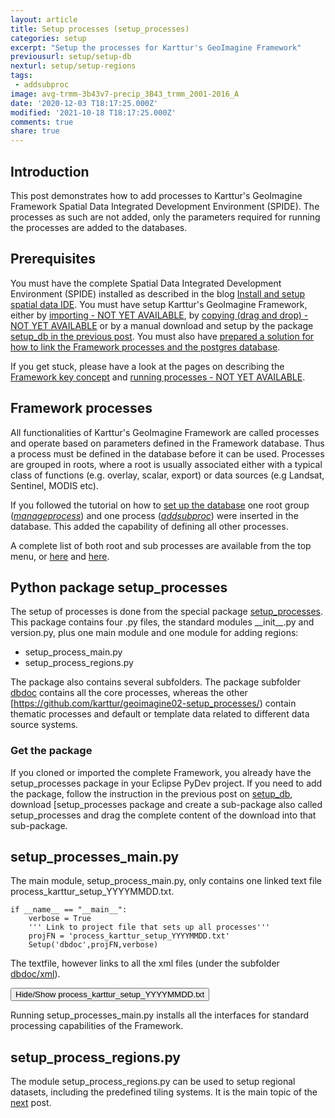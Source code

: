 ```yaml
---
layout: article
title: Setup processes (setup_processes)
categories: setup
excerpt: "Setup the processes for Karttur's GeoImagine Framework"
previousurl: setup/setup-db
nexturl: setup/setup-regions
tags:
 - addsubproc
image: avg-trmm-3b43v7-precip_3B43_trmm_2001-2016_A
date: '2020-12-03 T18:17:25.000Z'
modified: '2021-10-18 T18:17:25.000Z'
comments: true
share: true
---
```

<script src="https://karttur.github.io/common/assets/js/karttur/togglediv.js"></script>

## Introduction

This post demonstrates how to add processes to Karttur's GeoImagine Framework Spatial Data Integrated Development Environment (SPIDE). The processes as such are not added, only the parameters required for running the processes are added to the databases.

## Prerequisites

You must have the complete Spatial Data Integrated Development Environment (SPIDE) installed as described in the blog [Install and setup spatial data IDE](https://karttur.github.io/setup-ide/). You must have setup Karttur's GeoImagine Framework, either by [importing - NOT YET AVAILABLE](../../prep/prep-import-project-eclipse/), by [copying (drag and drop) - NOT YET AVAILABLE](../../prep/rep-copy-project-eclipse/) or by a manual download and setup by the package [<span class='package'>setup_db</span> in the previous post](../setup-setup-db/). You must also have [prepared a solution for how to link the Framework processes and the postgres database](../../prep/prep-dblink/).

If you get stuck, please have a look at the pages on describing the [Framework key concept](../../prep/concept-concept/) and [running processes  - NOT YET AVAILABLE](../../prep/prep-run/).

## Framework processes

All functionalities of Karttur's GeoImagine Framework are called processes and operate based on parameters defined in the Framework database. Thus a process must be defined in the database before it can be used. Processes are grouped in roots, where a root is usually associated either with a typical class of functions (e.g. overlay, scalar, export) or data sources (e.g Landsat, Sentinel, MODIS etc).

If you followed the tutorial on how to [set up the database](../setup-setup-db/) one root group ([_manageprocess_](../../rootproc-manageprocess/)) and one process ([_addsubproc_](../../subprocess/subproc-addsubproc/)) were inserted in the database. This added the capability of defining all other processes.

A complete list of both root and sub processes are available from the top menu, or [here](../../rootprocesses/) and [here](../../subprocesses/).

## Python package setup_processes

The setup of processes is done from the special package [<span class='package'>setup_processes</span>](https://github.com/karttur/geoimagine02-setup_processes/). This package contains four <span class='file'>.py</span> files, the standard modules <span class='package'>\_\_init\_\_.py</span> and <span class='package'>version.py</span>, plus one main module and one module for adding regions:

- setup_process_main.py
- setup_process_regions.py

The package also contains several subfolders. The package subfolder [<span class='file'>dbdoc</span>](https://github.com/karttur/geoimagine02-setup_processes/tree/main/dbdoc) contains all the core processes, whereas the other [https://github.com/karttur/geoimagine02-setup_processes/) contain thematic processes and default or template data related to different data source systems.

### Get the package

If you cloned or imported the complete Framework, you already have the <span class='package'>setup_processes</span> package in your <span class='app'>Eclipse</span> PyDev project. If you need to add the package, follow the instruction in the previous post on [setup_db](../setup-setup-db), download [<span class='package'>setup_processes</span> package and create a sub-package also called <span class='package'>setup_processes</span> and drag the complete content of the download into that sub-package.


## setup_processes_main.py

The main module, <span class='module'>setup\_process\_main.py</span>, only contains one linked text file <span class='file'>process\_karttur\_setup\_YYYYMMDD.txt</span>.

```
if __name__ == "__main__":
    verbose = True
    ''' Link to project file that sets up all processes'''
    projFN = 'process_karttur_setup_YYYYMMDD.txt'
    Setup('dbdoc',projFN,verbose)
```

The textfile, however links to all the xml files (under the subfolder [dbdoc/xml](../../../geoimagine-setup_processes/dbdoc/xml)).

<button id= "toggleprocesschain" onclick="hiddencode('processchain')">Hide/Show process_karttur_setup_YYYYMMDD.txt</button>

<div id="processchain" style="display:none">

{% capture text-capture %}
{% raw %}

```
##### GENERAL #####
# general_process_vXX.xml that installs the general processes is under db_setup
#xml/general_schema_v80_sql.xml

#periodicity_vXX.xml Installs periodicity processing used in all scripts handling actual spatial data
periodicity_v80.xml

##### USERLOCALE #####
#manageuser_vXX.xml Installs user management processes
manageuser_v80.xml

#manage_project_vXX.xml Installs project management processes
manage_project_v80.xml

#regions_v##.xml Installs region management processes
regions_v80.xml

##### ANCILLARY #####
#ancillaryprocess_vXX.xml Installs ancillary data processing
ancillaryprocess_v80.xml

##### LANDSAT #####
#landsatprocess_vXX.xml Installs landsat specific processing
landsatprocess_v80.xml

##### MODIS #####
#modisProcess_vXX.xml Installs MODIS specific processing
modisProcess_v80.xml

##### Linking regions to landsat and MODIS #####
#linkregions_landsat_modis_vXX.xml Installs processes for linking modis and landsat plot/scene positions to regions
linkregions_landsat_modis_v80.xml

##### SSPECIMEN #####
#specimenprocess_vXX.xml Installs specimen processes
specimenprocess_v80.xml

##### SQL DUMP#####
#managesqldumps_v80.xml Installs processes for dumping and restoring the database
managesqldumps_v80.xml

##### RASTER ANAD VECTOR PROCESSING #####
#vegindexprocesses_vXX.xml Installs vegetation index procesing
vegindexprocesses_v80.xml

#endmember_processes_vXX.xml Installs proceses for extracting and examining endmembers from optical satellite images
endmember_processes_v80.xml

#mapcalcprocesses_v80.xml Installs generic layer processing
mapcalcprocesses_v80.xml

#convert_ancillary_vXX.xml Installs specific layer conversion processing
convert_ancillary_v80.xml

#vectorprocess_v7XX.xml Installs vector processes
vectorprocess_v80.xml

#spataldb_process_vXX.xml define spatial db processes
spataldb_process_v80.xml

#imageprocess_vXX.xml Installs image spectral processing
imageprocess_v80.xml

##### Time series #####
#timeseriesprocesses_vXX.xml Installs time series processing
timeseriesprocesses_v80.xml

#timeseriesgraph_setup_vXX.xml Installs processes for time series graphics
timeseriesgraph_setup_v80.xml

##### Layout #####
#layoutprocess_vXX.xml Installs layout processes
layoutprocess_v80.xml

##### DEM #####
#dem_vXX.xml Installs dem processes
dem_v80.xml

##### Export #####
#ExportToByte_vXX.xml Installs export processes for layout
ExportToByte_v80.xml

#ExportZip_vXX.xml Installs export processes for Zip backup
ExportZip_v80.xml

##### Masking #####
#maskprocesses_vXX.xml Installs masking processes
maskprocesses_v80.xml

##### Mosaic #####
#mosaic_process_vXX.xml Installs mosaicing processes
mosaic_process_v80.xml

##### Tiling #####
#tiling_process_vXX.xm Installs tiling processes'''
tiling_process_v80.xml

##### Layout #####

##### Special #####
#special_processes_v80.xml Installs default special rocesses
special_processes_v80.xml

##### Scalar #####
#scalar_v80.xml Installs scalar processing
scalar_v80.xml

##### EXTRACT #####
#extraxtrasterundervector_vXX.xml installs rater extraction under vector
extraxtrasterundervector_v80.xml

#extraxtcsvplots_vXX.xml installs point extraction for csv point list
extraxtcsvplots_v80.xml

##### CLIMATEINDEX #####
#climateindexprocess_vXX.xml installs climateindex imports as ancillary process
#climateindexprocess_v80.xml

##### OVERLAY #####
overlay_v80.xml
overlay-special_v80.xml

##### GRACE #####
#graceProcess_vXX.xml Installs GRACE specific processing
graceProcess_v80.xml

##### SMAP #####
#smapProcess_vXX.xml Installs SMAP specific processing
smapProcess_v80.xml

###### SENTINEL #####
#sentinelProcess_v80_v80.xml installs the db entries for sentinel processes
sentinelProcess_v80.xml

###### GDAl utilities #####
gdal_utlities_v80.xml

##### Transform (rename) #####
transform_v80.xml

##### Updatedb #####
updatelayer_v80.xml
```
{% endraw %}
{% endcapture %}
{% include widgets/toggle-code.html  toggle-text=text-capture  %}
</div>

Running <span class='file'>setup\_processes\_main.py</span> installs all the interfaces for standard processing capabilities of the Framework.

## setup_process_regions.py

The module <span class='file'>setup_process_regions.py</span> can be used to setup regional datasets, including the predefined tiling systems. It is the main topic of the [next](../setup-regions/) post.
